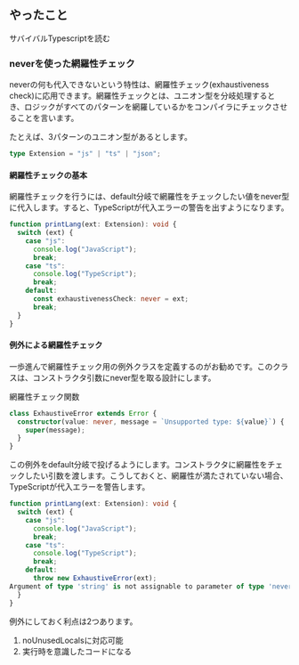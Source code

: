## やったこと
サバイバルTypescriptを読む  

### neverを使った網羅性チェック
neverの何も代入できないという特性は、網羅性チェック(exhaustiveness check)に応用できます。網羅性チェックとは、ユニオン型を分岐処理するとき、ロジックがすべてのパターンを網羅しているかをコンパイラにチェックさせることを言います。

たとえば、3パターンのユニオン型があるとします。

```ts
type Extension = "js" | "ts" | "json";
```

#### 網羅性チェックの基本
網羅性チェックを行うには、default分岐で網羅性をチェックしたい値をnever型に代入します。すると、TypeScriptが代入エラーの警告を出すようになります。  

```ts
function printLang(ext: Extension): void {
  switch (ext) {
    case "js":
      console.log("JavaScript");
      break;
    case "ts":
      console.log("TypeScript");
      break;
    default:
      const exhaustivenessCheck: never = ext;
      break;
  }
}
```

#### 例外による網羅性チェック
一歩進んで網羅性チェック用の例外クラスを定義するのがお勧めです。このクラスは、コンストラクタ引数にnever型を取る設計にします。

網羅性チェック関数
```ts
class ExhaustiveError extends Error {
  constructor(value: never, message = `Unsupported type: ${value}`) {
    super(message);
  }
}
```

この例外をdefault分岐で投げるようにします。コンストラクタに網羅性をチェックしたい引数を渡します。こうしておくと、網羅性が満たされていない場合、TypeScriptが代入エラーを警告します。

```ts
function printLang(ext: Extension): void {
  switch (ext) {
    case "js":
      console.log("JavaScript");
      break;
    case "ts":
      console.log("TypeScript");
      break;
    default:
      throw new ExhaustiveError(ext);
Argument of type 'string' is not assignable to parameter of type 'never'.
  }
}
```

例外にしておく利点は2つあります。

1. noUnusedLocalsに対応可能
2. 実行時を意識したコードになる














